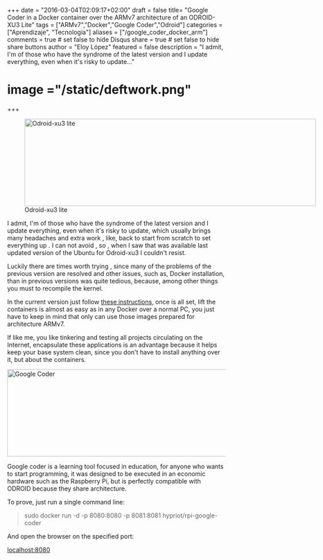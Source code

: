 +++
date = "2016-03-04T02:09:17+02:00"
draft = false
title= "Google Coder in a Docker container over the ARMv7 architecture of an ODROID-XU3 Lite"
tags = ["ARMv7","Docker","Google Coder","Odroid"]
categories = ["Aprendizaje", "Tecnología"]
aliases = ["/google_coder_docker_arm"]
comments = true	# set false to hide Disqus
share = true	# set false to hide share buttons
author = "Eloy López"
featured = false
description = "I admit, I'm of those who have the syndrome of the latest version and I update everything, even when it's risky to update..."
# image ="/static/deftwork.png"
+++

<figure id="attachment_332" style="width: 672px" class="wp-caption aligncenter"><a href="/images/Odroid_Docker.png" rel="attachment wp-att-332"><img class="size-full wp-image-332" src="/images/Odroid_Docker.png" alt="Odroid-xu3 lite" width="672" height="201" srcset="/images/Odroid_Docker-300x90.png 300w, /images/Odroid_Docker.png 672w" sizes="(max-width: 672px) 100vw, 672px" /></a><figcaption class="wp-caption-text">Odroid-xu3 lite</figcaption></figure>

I admit, I'm of those who have the syndrome of the latest version and I update everything, even when it's risky to update, which usually brings many headaches and extra work , like, back to start from scratch to set everything up . I can not avoid , so , when I saw that was available last updated version of the Ubuntu for Odroid-xu3 I couldn't resist.

Luckily there are times worth trying , since many of the problems of the previous version are resolved and other issues, such as, Docker installation, than in previous versions was quite tedious, because, among other things you must to recompile the kernel.

In the current version just follow <a href="https://github.com/umiddelb/armhf/wiki/Installing,-running,-using-docker-on-armhf-(ARMv7)-devices" target="_blank">these instructions</a>, once is all set, lift the containers is almost as easy as in any Docker over a normal PC, you just have to keep in mind that only can use those images prepared for architecture ARMv7.

If like me, you like tinkering and testing all projects circulating on the Internet, encapsulate these applications is an advantage because it helps keep your base system clean, since you don't have to install anything over it, but about the containers.

<a href="/images/Coder.png" rel="attachment wp-att-333"><img class="aligncenter size-full wp-image-333" src="/images/Coder.png" alt="Google Coder" width="672" height="201" srcset="/images/Coder-300x90.png 300w, /images/Coder.png 672w" sizes="(max-width: 672px) 100vw, 672px" /></a>

Google coder is a learning tool focused in education, for anyone who wants to start programming, it was designed to be executed in an economic hardware such as the Raspberry Pi, but is perfectly compatible with ODROID because they share architecture.

To prove, just run a single command line:

> sudo docker run -d -p 8080:8080 -p 8081:8081 hypriot/rpi-google-coder

And open the browser on the specified port:

<a href="http://localhost:8080" target="_blank">localhost:8080</a>
